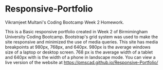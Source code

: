 # Responsive-Portfolio

Vikramjeet Multani's Coding Bootcamp Week 2 Homework.

This is a Basic responsive portfolio created in Week 2 of Birmimingham University Coding Bootcamp.
Bootstrap's grid system was used to make the site responsive and minimized the use of media queries.
This site has media breakpoints at 980px, 768px, and 640px. 980px is the average windows size of a laptop or desktop screen. 768 px is the average width of a tablet and 640px with is the width of a phone in landscape mode.
You can view a live version of the website at https://pmscad.github.io/Responsive-Portfolio/
